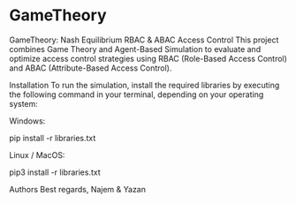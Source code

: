 # GameTheory
GameTheory: Nash Equilibrium RBAC &amp; ABAC Access Control
This project combines Game Theory and Agent-Based Simulation to evaluate and optimize access control strategies using RBAC (Role-Based Access Control) and ABAC (Attribute-Based Access Control).

Installation
To run the simulation, install the required libraries by executing the following command in your terminal, depending on your operating system:

Windows:

pip install -r libraries.txt

Linux / MacOS:

pip3 install -r libraries.txt


Authors
Best regards,
Najem & Yazan
